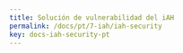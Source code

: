 ```yaml
---
title: Solución de vulnerabilidad del iAH
permalink: /docs/pt/7-iah/iah-security
key: docs-iah-security-pt
---
```

